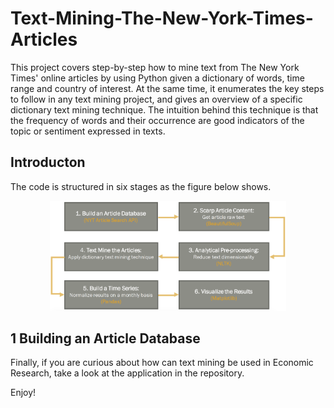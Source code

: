 # Text-Mining-The-New-York-Times-Articles

This project covers step-by-step how to mine text from The New York Times' online articles by using Python given a dictionary of words, time range and country of interest. At the same time, it enumerates the key steps to follow in any text mining project, and gives an overview of a specific dictionary text mining technique. The intuition behind this technique is that the frequency of words and their occurrence are good indicators of the topic or sentiment expressed in texts.

## Introducton 

The code is structured in six stages as the figure below shows.

<p align="center">
  <img src = "Algorithm.png" height = "75%" width = "75%">
</p>

## 1 Building an Article Database

Finally, if you are curious about how can text mining be used in Economic Research, take a look at the application in the repository.

Enjoy!

